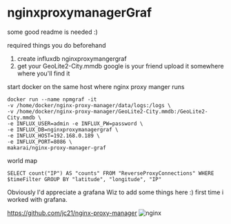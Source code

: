 # nginxproxymanagerGraf

some good readme is needed :)

required things you do beforehand

1) create influxdb nginxproxymangergraf  
2) get your GeoLite2-City.mmdb google is your friend upload it somewhere where you'll find it

start docker on the same host where nginx proxy manger runs

```
docker run --name npmgraf -it
-v /home/docker/nginx-proxy-manager/data/logs:/logs \
-v /home/docker/nginx-proxy-manager/GeoLite2-City.mmdb:/GeoLite2-City.mmdb \
-e INFLUX_USER=admin -e INFLUX_PW=password \
-e INFLUX_DB=nginxproxymanagergraf \
-e INFLUX_HOST=192.168.0.189 \
-e INFLUX_PORT=8086 \
makarai/nginx-proxy-manager-graf
```

world map
```
SELECT count("IP") AS "counts" FROM "ReverseProxyConnections" WHERE $timeFilter GROUP BY "latitude", "longitude", "IP"
```




Obviously I'd appreciate a grafana Wiz to add some things here :) first time i worked with grafana.



https://github.com/jc21/nginx-proxy-manager
![nginx](https://github.com/ma-karai/nginxproxymanagerGraf/blob/master/Screenshot%202021-02-14%20105157.png)
